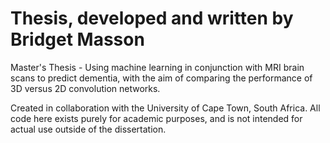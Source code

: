 # Thesis, developed and written by Bridget Masson
Master's Thesis - Using machine learning in conjunction with MRI brain scans to predict dementia, with the aim of comparing the performance of 3D versus 2D convolution networks.

Created in collaboration with the University of Cape Town, South Africa. All code here exists purely for academic purposes, and is not intended for actual use outside of the dissertation.
